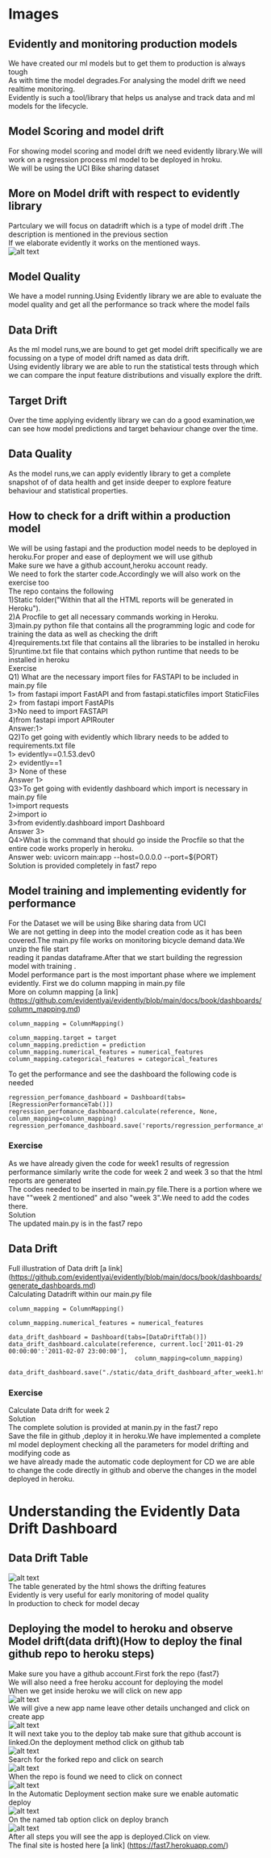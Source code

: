 # Images
## Evidently and monitoring production models
We have created our ml models but to get them to production is always tough <br />
As with time the model degrades.For analysing the model drift we need realtime monitoring. <br />
Evidently is such a tool/library that helps us analyse and track data and ml models for the lifecycle. <br />
## Model Scoring and model drift
For showing model scoring and model drift we need evidently library.We will work on a regression process ml model to be deployed in hroku. <br />
We will be using the UCI Bike sharing dataset <br />
## More on Model drift with respect to evidently library
Partculary we will focus on datadrift which is a type of model drift .The description is mentioned in the previous section <br />
If we elaborate evidently it works on the mentioned ways. <br />
![alt text](https://github.com/AbhiLegend/Images/blob/main/model%20drift/ed.PNG) <br />
## Model Quality <br />
We have a model running.Using Evidently library we are able to evaluate the model quality and get all the performance so track where the model fails <br />
## Data Drift 
As the ml model runs,we are bound to get get model drift specifically we are focussing on a type of model drift named as data drift. <br />
Using evidently library we are able to run the statistical tests through which we can compare the input feature distributions and visually explore the drift. <br />
## Target Drift
Over the time applying evidently library we can do a good examination,we can see how model predictions and target behaviour change over the time. <br />
## Data Quality 
As the model runs,we can apply evidently library to get a complete snapshot of of data health and get inside deeper to explore feature behaviour and statistical properties.<br />


## How to check for a drift within a production model
We will be using fastapi and the production model needs to be deployed in heroku.For proper and ease of deployment we will use github <br />
Make sure we have a github account,heroku account ready. <br />
We need to fork the starter code.Accordingly we will also work on the exercise too <br />
The repo contains the following <br />
1)Static folder("Within that all the HTML reports will be generated in Heroku"). <br />
2)A Procfile to get all necessary commands working in Heroku. <br />
3)main.py python file that contains all the programming logic and code for training the data as well as checking the drift <br />
4)requirements.txt file that contains all the libraries to be installed in heroku <br />
5)runtime.txt file that contains which python runtime that needs to be installed in heroku <br />
Exercise <br />
Q1) What are the necessary import files for FASTAPI to be included in main.py file <br />
1> from fastapi import FastAPI and from fastapi.staticfiles import StaticFiles <br />
2> from fastapi import FastAPIs <br />
3>No need to import FASTAPI <br />
4)from fastapi import APIRouter <br />
Answer:1> <br />
Q2)To get going with evidently which library needs to be added to requirements.txt file <br />
1> evidently==0.1.53.dev0 <br />
2> evidently==1 <br />
3> None of these <br />
Answer 1>  <br />
Q3>To get going with evidently dashboard which import is necessary in main.py file <br />
1>import requests <br />
2>import io <br />
3>from evidently.dashboard import Dashboard <br />
Answer 3> <br />
Q4>What is the command that should go inside the Procfile so that the entire code works properly in heroku. <br />
Answer web: uvicorn main:app --host=0.0.0.0 --port=${PORT} <br />
Solution is provided completely in fast7 repo <br />
## Model training and implementing evidently for performance 
For the Dataset we will be using Bike sharing data from UCI <br />
We are not getting in deep into the model creation code as it has been covered.The main.py file works on monitoring bicycle demand data.We unzip the file start <br />
reading it pandas dataframe.After that we start building the regression model with training . <br />
Model performance part is the most important phase where we implement evidently.
First we do column mapping in main.py file <br />
More on column mapping [a link] (https://github.com/evidentlyai/evidently/blob/main/docs/book/dashboards/column_mapping.md) <br />

```
column_mapping = ColumnMapping()

column_mapping.target = target
column_mapping.prediction = prediction
column_mapping.numerical_features = numerical_features
column_mapping.categorical_features = categorical_features
```

To get the performance and see the dashboard the following code is needed <br />
```
regression_perfomance_dashboard = Dashboard(tabs=[RegressionPerformanceTab()])
regression_perfomance_dashboard.calculate(reference, None, column_mapping=column_mapping)
regression_perfomance_dashboard.save('reports/regression_performance_at_training.html')
```
 ### Exercise
As we have already given the code for week1 results of regression performance similarly write the code for week 2 and week 3 so that the html reports are generated <br />
The codes needed to be inserted in main.py file.There is a portion where we have ""week 2 mentioned" and also "week 3".We need to add the codes there. <br />
Solution <br />
The updated main.py is in the fast7 repo <br />
## Data Drift
Full illustration of Data drift [a link] (https://github.com/evidentlyai/evidently/blob/main/docs/book/dashboards/generate_dashboards.md) <br />
Calculating Datadrift within our main.py file <br />
```
column_mapping = ColumnMapping()

column_mapping.numerical_features = numerical_features

data_drift_dashboard = Dashboard(tabs=[DataDriftTab()])
data_drift_dashboard.calculate(reference, current.loc['2011-01-29 00:00:00':'2011-02-07 23:00:00'], 
                                   column_mapping=column_mapping)
                                   
data_drift_dashboard.save("./static/data_drift_dashboard_after_week1.html")
```

### Exercise  <br />
Calculate Data drift for week 2 <br />
Solution <br />
The complete solution is provided at manin.py in the fast7 repo <br />
Save the file in github ,deploy it in heroku.We have implemented a complete ml model deployment checking all the parameters for model drifting and modifying code as <br />
we have already made the automatic code deployment for CD we are able to change the code directly in github and oberve the changes in the model deployed in heroku. <br />









# Understanding the Evidently Data Drift Dashboard
## Data Drift Table
![alt text](https://github.com/AbhiLegend/Images/blob/main/model%20drift/df.PNG) <br />
The table generated by the html shows the drifting features <br />
Evidently is very useful for early monitoring of model quality <br />
In production to check for model decay <br />
## Deploying the model to heroku and observe Model drift(data drift)(How to deploy the final github repo to heroku steps)
Make sure you have a github account.First fork the repo {fast7} <br />
We will also need a free heroku account for deploying the model <br />
When we get inside heroku we will click on new app <br />
![alt text](https://github.com/AbhiLegend/Images/blob/main/model%20drift/1.PNG) <br />
We will give a new app name leave other details unchanged and click on create app <br />
![alt text](https://github.com/AbhiLegend/Images/blob/main/model%20drift/2.PNG) <br />
It will next take you to the deploy tab make sure that github account is linked.On the deployment method click on github tab <br />
![alt text](https://github.com/AbhiLegend/Images/blob/main/model%20drift/3.PNG) <br />
Search for the forked repo and click on search <br />
![alt text](https://github.com/AbhiLegend/Images/blob/main/model%20drift/4.PNG) <br />
When the repo is found we need to click on connect <br />
![alt text](https://github.com/AbhiLegend/Images/blob/main/model%20drift/5.PNG) <br />
In the Automatic Deployment section make sure we enable automatic deploy <br />
![alt text](https://github.com/AbhiLegend/Images/blob/main/model%20drift/6.PNG) <br />
On the named tab option click on deploy branch <br />
![alt text](https://github.com/AbhiLegend/Images/blob/main/model%20drift/7.PNG) <br />
After all steps you will see the app is deployed.Click on view. <br />
The final site is hosted here [a link] (https://fast7.herokuapp.com/)











